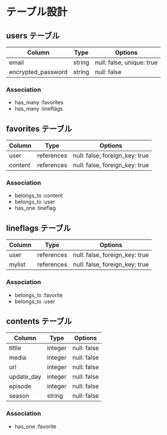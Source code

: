 # テーブル設計

## users テーブル

| Column                | Type    | Options                   |
| --------------------- | ------- | ------------------------- |
| email                 | string  | null: false, unique: true |
| encrypted_password    | string  | null: false               |


### Association

- has_many :favorites
- has_many :lineflags


## favorites テーブル

| Column             | Type       | Options                        |
| ------------------ | ---------- | ------------------------------ |
| user               | references | null: false, foreign_key: true |
| content            | references | null: false, foreign_key: true |

### Association

- belongs_to :content
- belongs_to :user
- has_one :lineflag


## lineflags テーブル

| Column             | Type       | Options                        |
| ------------------ | ---------- | ------------------------------ |
| user               | references | null: false, foreign_key: true |
| mylist             | references | null: false, foreign_key: true |

### Association

- belongs_to :favorite
- belongs_to :user


## contents テーブル

| Column             | Type       | Options                        |
| ------------------ | ---------- | ------------------------------ |
| tittle             | integer    | null: false                    |
| media              | integer    | null: false                    |
| url                | integer    | null: false                    |
| update_day         | integer    | null: false                    |
| episode            | integer    | null: false                    |
| season             | string     | null: false                    |

### Association

- has_one :favorite

